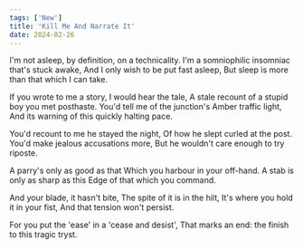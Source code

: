 ```yaml
---
tags: ['New']
title: 'Kill Me And Narrate It'
date: 2024-02-26
---
```


I'm not asleep, by definition, on a technicality.
I'm a somniophilic insomniac that's stuck awake,
And I only wish to be put fast asleep,
But sleep is more than that which I can take.

If you wrote to me a story, I would hear the tale,
A stale recount of a stupid boy you met posthaste.
You'd tell me of the junction's Amber traffic light,
And its warning of this quickly halting pace.

You'd recount to me he stayed the night,
Of how he slept curled at the post.
You'd make jealous accusations more,
But he wouldn't care enough to try riposte.

A parry's only as good as that
Which you harbour in your off-hand.
A stab is only as sharp as this
Edge of that which you command.

And your blade, it hasn't bite,
The spite of it is in the hilt,
It's where you hold it in your fist,
And that tension won't persist.

For you put the 'ease' in a 'cease and desist',
That marks an end: the finish to this tragic tryst.
